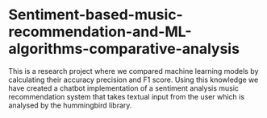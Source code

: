 # Sentiment-based-music-recommendation-and-ML-algorithms-comparative-analysis
This is a research project where we compared machine learning models by calculating their accuracy precision and F1 score. Using this knowledge we have created a chatbot implementation of a sentiment analysis music recommendation system that takes textual input from the user which is analysed by the hummingbird library.
